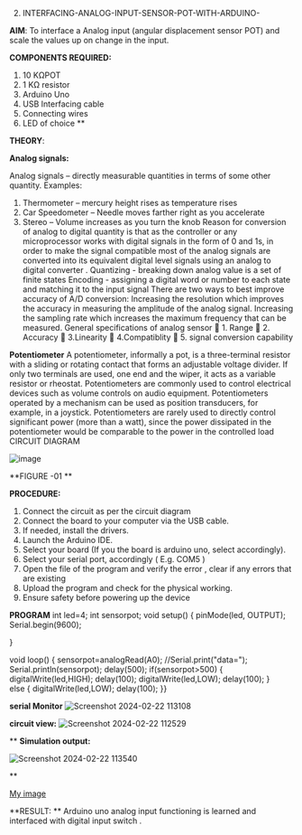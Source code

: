  2. INTERFACING-ANALOG-INPUT-SENSOR-POT-WITH-ARDUINO-




**AIM**:  To interface a Analog  input (angular displacement sensor POT) and scale the values up on change in the input.


**COMPONENTS REQUIRED:**
1.	10 KΩPOT
2.	1 KΩ resistor 
3.	Arduino Uno 
4.	USB Interfacing cable 
5.	Connecting wires 
6.	LED of choice 
**


**THEORY**: 

**Analog signals:**

Analog signals – directly measurable quantities in terms of some other quantity.
Examples:
1. Thermometer – mercury height rises as temperature rises
2. Car Speedometer – Needle moves farther right as you accelerate
3. Stereo – Volume increases as you turn the knob
Reason for conversion of analog to digital quantity is that as the controller or any microprocessor works with digital signals in the form of 0 and 1s, in order to make the signal compatible  most of the analog signals are converted into its equivalent digital level signals using an analog to digital converter .
Quantizing - breaking down analog value is a set of finite states
Encoding - assigning a digital word or number to each state and matching it to the input signal
 There are two ways to best improve accuracy of A/D conversion:
Increasing the resolution which improves the accuracy in measuring the amplitude of the analog signal.
Increasing the sampling rate which increases the maximum frequency that can be measured.
General specifications of analog sensor
	1. Range
	2. Accuracy
	3.Linearity
	4.Compatiblity
	5. signal conversion capability

**Potentiometer**
A potentiometer, informally a pot, is a three-terminal resistor with a sliding or rotating contact that forms an adjustable voltage divider. If only two terminals are used, one end and the wiper, it acts as a variable resistor or rheostat.
Potentiometers are commonly used to control electrical devices such as volume controls on audio equipment. Potentiometers operated by a mechanism can be used as position transducers, for example, in a joystick. Potentiometers are rarely used to directly control significant power (more than a watt), since the power dissipated in the potentiometer would be comparable to the power in the controlled load
CIRCUIT DIAGRAM





![image](https://user-images.githubusercontent.com/36288975/163530788-eec3cdc3-95e8-4d2d-8349-6d0ea4c9439c.png)

**FIGURE -01
**


**PROCEDURE:**

1.	Connect the circuit as per the circuit diagram 
2.	Connect the board to your computer via the USB cable.
3.	If needed, install the drivers.
4.	Launch the Arduino IDE.
5.	Select your board (If you the board is arduino uno, select accordingly).
6.	Select your serial port, accordingly ( E.g. COM5 )
7.	Open the file of the program  and verify the error , clear if any errors that are existing 
8.	Upload the program and check for the physical working. 
9.	Ensure safety before powering up the device 



**PROGRAM** 
int led=4;
int sensorpot;
void setup()
{
  pinMode(led, OUTPUT);
  Serial.begin(9600);
  
}

void loop()
{
  sensorpot=analogRead(A0);
  //Serial.print("data=");
  Serial.println(sensorpot);
  delay(500);
  if(sensorpot>500)
  {
    digitalWrite(led,HIGH);
      delay(100);
    digitalWrite(led,LOW);
      delay(100);
  }   
  else
  {
    digitalWrite(led,LOW);
      delay(100);
  }}

**serial Monitor**
![Screenshot 2024-02-22 113108](https://github.com/Srikaavyaathamizh/EXPERIMENT-NO--03-INTERFACING-ANALOG-INPUT-SENSOR-POT-WITH-ARDUINO-/assets/144870938/faf4b190-5a8e-42f2-a1fc-177fecdb5a6c)


**circuit view:**
![Screenshot 2024-02-22 112529](https://github.com/Srikaavyaathamizh/EXPERIMENT-NO--03-INTERFACING-ANALOG-INPUT-SENSOR-POT-WITH-ARDUINO-/assets/144870938/56ecd2d9-e153-4540-aa2b-1030af5c47ac)


**
**Simulation output:** 

![Screenshot 2024-02-22 113540](https://github.com/Srikaavyaathamizh/EXPERIMENT-NO--03-INTERFACING-ANALOG-INPUT-SENSOR-POT-WITH-ARDUINO-/assets/144870938/55a8cabf-7f8a-4836-b617-a32471cb7e27)


**


[My image](username.github.com/repository/img/image.jpg)







**RESULT: ** Arduino uno analog input functioning is learned and interfaced with digital input switch .
